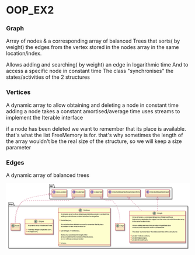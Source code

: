# OOP_EX2

### Graph
Array of nodes & a corresponding array of balanced Trees
that sorts( by weight) the edges from the vertex stored in the nodes array
in the same location/index.

Allows adding and searching( by weight) an edge in logarithmic time
And to access a specific node in constant time
The class "synchronises" the states/activities of the 2 structures

### Vertices

A dynamic array to allow obtaining and deleting a node in constant time
adding a node takes a constant amortised/average time
uses streams to implement the Iterable interface

if a node has been deleted we want to remember that its place
is available. that's what the list FreeMemory is for.
that's why sometimes the length of the
array wouldn't be the real size of the structure,
so we will keep a size parameter

### Edges
A dynamic array of balanced trees



![github-small](https://github.com/sonyamonyaa/OOP_EX2/blob/main/src/UMLs/Ex2_uml.png)
